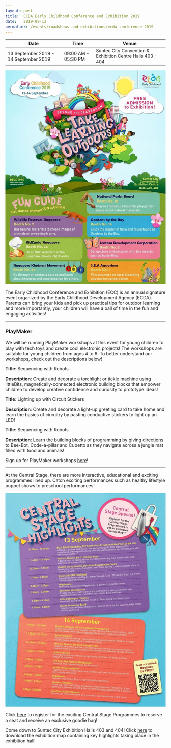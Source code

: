 ```yaml
---
layout: post
title:  ECDA Early Childhood Conference and Exhibition 2019
date:   2019-09-13
permalink: /events/roadshows-and-exhibitions/ecda-conference-2019
---
```


| Date | Time | Venue |
|--------|---|---|
| 13 September 2019 - 14 September 2019 | 09:00 AM - 05:30 PM | Suntec City Convention & Exhibition Centre Halls 403 - 404 |

![1](/images/events/workshops-and-exhibitions/ECC2019EDM1.jpg)

The Early Childhood Conference and Exhibition (ECC) is an annual signature event organized by the Early Childhood Development Agency (ECDA). Parents can bring your kids and pick up practical tips for outdoor learning and more importantly, your children will have a ball of time in the fun and engaging activities! 

------------


### **PlayMaker**

We will be running PlayMaker workshops at this event for young children to play with tech toys and create cool electronic projects! The workshops are suitable for young children from ages 4 to 6. To better understand our workshops, check out the descriptions below!


**Title**: Sequencing with Robots

**Description**: Create and decorate a torchlight or tickle machine using littleBits, magnetically-connected electronic building blocks that empower children to develop creative confidence and curiosity to prototype ideas!

**Title**: Lighting up with Circuit Stickers 

**Description**: Create and decorate a light-up greeting card to take home and learn the basics of circuitry by pasting conductive stickers to light up an LED!

**Title**: Sequencing with Robots

**Description**: Learn the building blocks of programming by giving directions to Bee-Bot, Code-a-pillar and Cubetto as they navigate across a jungle mat filled with food and animals!

Sign up for PlayMaker workshops [here](https://form.gov.sg/5d6381a98d91260012d5cbde "here")!

------------


At the Central Stage, there are more interactive, educational and exciting programmes lined up. Catch exciting performances such as healthy lifestyle puppet shows to preschool performances!  

![2](/images/events/workshops-and-exhibitions/ECC2019EDM2.jpg)

Click [here](https://www.eccexhibition2019.sg/registration/ "here") to register for the exciting Central Stage Programmes to reserve a seat and receive an exclusive goodie bag! 

Come down to Suntec City Exhibition Halls 403 and 404! Click [here](http://https://www.eccexhibition2019.sg/wp-content/uploads/2019/08/ECDA2019-MAP.pdf "here") to download the exhibition map containing key highlights taking place in the exhibition hall!
                      
